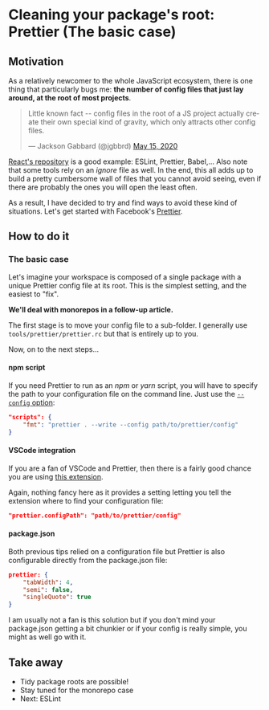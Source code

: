 [//]: # (date 2020-05-01)
[//]: # (tags JavaScript, NodeJS, Prettier, VSCode)

# Cleaning your package's root: Prettier (The basic case)

## Motivation

As a relatively newcomer to the whole JavaScript ecosystem, there is one thing that particularly bugs me: **the number of config files that just lay around, at the root of most projects**.

<blockquote class="twitter-tweet"><p lang="en" dir="ltr">Little known fact -- config files in the root of a JS project actually create their own special kind of gravity, which only attracts other config files.</p>&mdash; Jackson Gabbard (@jgbbrd) <a href="https://twitter.com/jgbbrd/status/1261242168133464065?ref_src=twsrc%5Etfw">May 15, 2020</a></blockquote>

[React's repository](https://github.com/facebook/react) is a good example: ESLint, Prettier, Babel,... Also note that some tools rely on an *ignore* file as well. In the end, this all adds up to build a pretty cumbersome wall of files that you cannot avoid seeing, even if there are probably the ones you will open the least often.

As a result, I have decided to try and find ways to avoid these kind of situations. Let's get started with Facebook's [Prettier](https://prettier.io).

## How to do it

### The basic case

Let's imagine your workspace is composed of a single package with a unique Prettier config file at its root. This is the simplest setting, and the easiest to "fix".

**We'll deal with monorepos in a follow-up article.**

The first stage is to move your config file to a sub-folder. I generally use `tools/prettier/prettier.rc` but that is entirely up to you.

Now, on to the next steps...

#### npm script

If you need Prettier to run as an _npm_ or _yarn_ script, you will have to specify the path to your configuration file on the command line. Just use the [`--config` option](https://prettier.io/docs/en/cli.html#--find-config-path-and---config):

```json
"scripts": {
	"fmt": "prettier . --write --config path/to/prettier/config"
}
```

#### VSCode integration

If you are a fan of VSCode and Prettier, then there is a fairly good chance you are using [this extension](https://marketplace.visualstudio.com/items?itemName=esbenp.prettier-vscode).

Again, nothing fancy here as it provides a setting letting you tell the extension where to find your configuration file:

```json
"prettier.configPath": "path/to/prettier/config"
```

#### package.json

Both previous tips relied on a configuration file but Prettier is also configurable directly from the package.json file:

```json
prettier: {
	"tabWidth": 4,
	"semi": false,
	"singleQuote": true
}
```

I am usually not a fan is this solution but if you don't mind your package.json getting a bit chunkier or if your config is really simple, you might as well go with it.

## Take away

-   Tidy package roots are possible!
-   Stay tuned for the monorepo case
-   Next: ESLint
